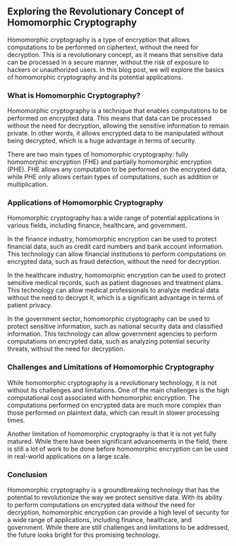## Exploring the Revolutionary Concept of Homomorphic Cryptography

Homomorphic cryptography is a type of encryption that allows computations to be performed on ciphertext, without the need for decryption. This is a revolutionary concept, as it means that sensitive data can be processed in a secure manner, without the risk of exposure to hackers or unauthorized users. In this blog post, we will explore the basics of homomorphic cryptography and its potential applications.

### What is Homomorphic Cryptography?

Homomorphic cryptography is a technique that enables computations to be performed on encrypted data. This means that data can be processed without the need for decryption, allowing the sensitive information to remain private. In other words, it allows encrypted data to be manipulated without being decrypted, which is a huge advantage in terms of security.

There are two main types of homomorphic cryptography: fully homomorphic encryption (FHE) and partially homomorphic encryption (PHE). FHE allows any computation to be performed on the encrypted data, while PHE only allows certain types of computations, such as addition or multiplication.

### Applications of Homomorphic Cryptography

Homomorphic cryptography has a wide range of potential applications in various fields, including finance, healthcare, and government.

In the finance industry, homomorphic encryption can be used to protect financial data, such as credit card numbers and bank account information. This technology can allow financial institutions to perform computations on encrypted data, such as fraud detection, without the need for decryption.

In the healthcare industry, homomorphic encryption can be used to protect sensitive medical records, such as patient diagnoses and treatment plans. This technology can allow medical professionals to analyze medical data without the need to decrypt it, which is a significant advantage in terms of patient privacy.

In the government sector, homomorphic cryptography can be used to protect sensitive information, such as national security data and classified information. This technology can allow government agencies to perform computations on encrypted data, such as analyzing potential security threats, without the need for decryption.

### Challenges and Limitations of Homomorphic Cryptography

While homomorphic cryptography is a revolutionary technology, it is not without its challenges and limitations. One of the main challenges is the high computational cost associated with homomorphic encryption. The computations performed on encrypted data are much more complex than those performed on plaintext data, which can result in slower processing times.

Another limitation of homomorphic cryptography is that it is not yet fully matured. While there have been significant advancements in the field, there is still a lot of work to be done before homomorphic encryption can be used in real-world applications on a large scale.

### Conclusion

Homomorphic cryptography is a groundbreaking technology that has the potential to revolutionize the way we protect sensitive data. With its ability to perform computations on encrypted data without the need for decryption, homomorphic encryption can provide a high level of security for a wide range of applications, including finance, healthcare, and government. While there are still challenges and limitations to be addressed, the future looks bright for this promising technology.
